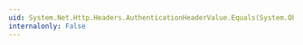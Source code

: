 ```yaml
---
uid: System.Net.Http.Headers.AuthenticationHeaderValue.Equals(System.Object)
internalonly: False
---
```

